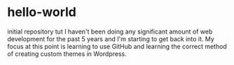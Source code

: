 # hello-world
initial repository tut
I haven't been doing any significant amount of web development for the past 5 years and I'm starting to get back into it. My focus at this point is learning to use GitHub and learning the correct method of creating custom themes in Wordpress.
